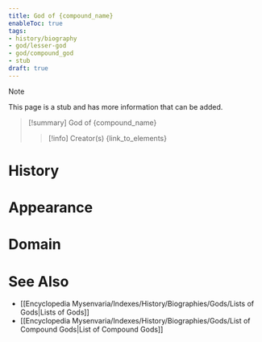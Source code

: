 ```yaml
---
title: God of {compound_name}
enableToc: true
tags:
- history/biography
- god/lesser-god
- god/compound_god
- stub
draft: true
---
```


> [!note]
> This page is a stub and has more information that can be added.

> [!summary] God of {compound_name}
> > [!info] Creator(s)
> > {link_to_elements}

# History

# Appearance

# Domain

# See Also
- [[Encyclopedia Mysenvaria/Indexes/History/Biographies/Gods/Lists of Gods|Lists of Gods]]
- [[Encyclopedia Mysenvaria/Indexes/History/Biographies/Gods/List of Compound Gods|List of Compound Gods]]